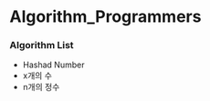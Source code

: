 # Algorithm_Programmers
<html>
<head>
  <meta charset = "utf-8">
  <meta name="viewport" content="width=device-width, initial-scale=1.0">
</head>

<body>
  <h3>Algorithm List</h3>
  <ul>
    <li>Hashad Number</li>
    <li>x개의 수</li>
    <li>n개의 정수</li>
  </ul>
</body>

